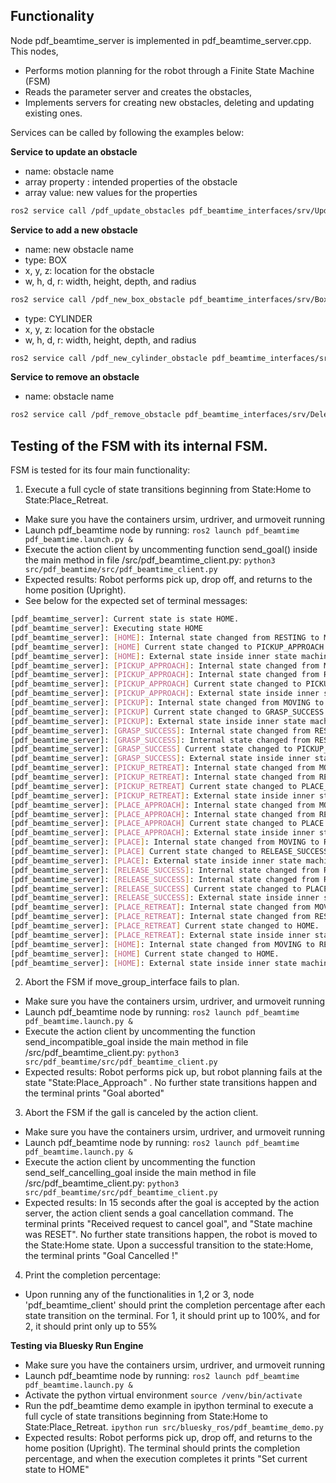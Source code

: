## Functionality

Node pdf_beamtime_server is implemented in pdf_beamtime_server.cpp. This nodes,
 - Performs motion planning for the robot through a Finite State Machine (FSM)
 - Reads the parameter server and creates the obstacles,
 - Implements servers for creating new obstacles, deleting and updating existing ones. 

Services can be called by following the examples below:

**Service to update an obstacle**
 - name: obstacle name
 - array property : intended properties of the obstacle
 - array value: new values for the properties
```bash
ros2 service call /pdf_update_obstacles pdf_beamtime_interfaces/srv/UpdateObstacleMsg '{name: "inbeam_platform", property: ["z", "x"], value: [1.35, 1.0]}'
```

**Service to add a new obstacle**
 - name: new obstacle name
 - type: BOX
 - x, y, z: location for the obstacle
 - w, h, d, r: width, height, depth, and radius 
```bash
ros2 service call /pdf_new_box_obstacle pdf_beamtime_interfaces/srv/BoxObstacleMsg '{name: "obstacle", type: "BOX", x: 1.5, y: 0.2, z: 0.9, w: 0.3, h: 0.3, d: 0.3}'
```

 - type: CYLINDER
 - x, y, z: location for the obstacle
 - w, h, d, r: width, height, depth, and radius 
```bash
ros2 service call /pdf_new_cylinder_obstacle pdf_beamtime_interfaces/srv/CylinderObstacleMsg '{name: "obstacle2", type: "CYLINDER", x: 1.5, y: 0.2, z: 1.9, h: 0.3, r: 0.10}'
```

**Service to remove an obstacle**
 - name: obstacle name
```bash
ros2 service call /pdf_remove_obstacle pdf_beamtime_interfaces/srv/DeleteObstacleMsg "{name: 'inbeam_platform'}"
```

## Testing of the FSM with its internal FSM. 

FSM is tested for its four main functionality:
1. Execute a full cycle of state transitions beginning from State:Home to State:Place_Retreat.
 - Make sure you have the containers ursim, urdriver, and urmoveit running
 - Launch pdf_beamtime node by running:
  `ros2 launch pdf_beamtime pdf_beamtime.launch.py &`
 - Execute the action client by uncommenting function send_goal() inside the main method in file /src/pdf_beamtime_client.py:
  `python3 src/pdf_beamtime/src/pdf_beamtime_client.py `
 -  Expected results: Robot performs pick up, drop off, and returns to the home position (Upright).
 -  See below for the expected set of terminal messages:
```bash
[pdf_beamtime_server]: Current state is state HOME.
[pdf_beamtime_server]: Executing state HOME
[pdf_beamtime_server]: [HOME]: Internal state changed from RESTING to MOVING 
[pdf_beamtime_server]: [HOME] Current state changed to PICKUP_APPROACH.
[pdf_beamtime_server]: [HOME]: External state inside inner state machine changed from HOME to PICKUP_APPROACH 
[pdf_beamtime_server]: [PICKUP_APPROACH]: Internal state changed from MOVING to RESTING 
[pdf_beamtime_server]: [PICKUP_APPROACH]: Internal state changed from RESTING to MOVING 
[pdf_beamtime_server]: [PICKUP_APPROACH] Current state changed to PICKUP.
[pdf_beamtime_server]: [PICKUP_APPROACH]: External state inside inner state machine changed from PICKUP_APPROACH to PICKUP 
[pdf_beamtime_server]: [PICKUP]: Internal state changed from MOVING to RESTING 
[pdf_beamtime_server]: [PICKUP] Current state changed to GRASP_SUCCESS.
[pdf_beamtime_server]: [PICKUP]: External state inside inner state machine changed from PICKUP to GRASP_SUCCESS 
[pdf_beamtime_server]: [GRASP_SUCCESS]: Internal state changed from RESTING to RESTING 
[pdf_beamtime_server]: [GRASP_SUCCESS]: Internal state changed from RESTING to MOVING 
[pdf_beamtime_server]: [GRASP_SUCCESS] Current state changed to PICKUP_RETREAT.
[pdf_beamtime_server]: [GRASP_SUCCESS]: External state inside inner state machine changed from GRASP_SUCCESS to PICKUP_RETREAT 
[pdf_beamtime_server]: [PICKUP_RETREAT]: Internal state changed from MOVING to RESTING 
[pdf_beamtime_server]: [PICKUP_RETREAT]: Internal state changed from RESTING to MOVING 
[pdf_beamtime_server]: [PICKUP_RETREAT] Current state changed to PLACE_APPROACH.
[pdf_beamtime_server]: [PICKUP_RETREAT]: External state inside inner state machine changed from PICKUP_RETREAT to PLACE_APPROACH 
[pdf_beamtime_server]: [PLACE_APPROACH]: Internal state changed from MOVING to RESTING 
[pdf_beamtime_server]: [PLACE_APPROACH]: Internal state changed from RESTING to MOVING 
[pdf_beamtime_server]: [PLACE_APPROACH] Current state changed to PLACE.
[pdf_beamtime_server]: [PLACE_APPROACH]: External state inside inner state machine changed from PLACE_APPROACH to PLACE 
[pdf_beamtime_server]: [PLACE]: Internal state changed from MOVING to RESTING 
[pdf_beamtime_server]: [PLACE] Current state changed to RELEASE_SUCCESS.
[pdf_beamtime_server]: [PLACE]: External state inside inner state machine changed from PLACE to RELEASE_SUCCESS 
[pdf_beamtime_server]: [RELEASE_SUCCESS]: Internal state changed from RESTING to RESTING 
[pdf_beamtime_server]: [RELEASE_SUCCESS]: Internal state changed from RESTING to MOVING 
[pdf_beamtime_server]: [RELEASE_SUCCESS] Current state changed to PLACE_RETREAT.
[pdf_beamtime_server]: [RELEASE_SUCCESS]: External state inside inner state machine changed from RELEASE_SUCCESS to PLACE_RETREAT 
[pdf_beamtime_server]: [PLACE_RETREAT]: Internal state changed from MOVING to RESTING 
[pdf_beamtime_server]: [PLACE_RETREAT]: Internal state changed from RESTING to MOVING 
[pdf_beamtime_server]: [PLACE_RETREAT] Current state changed to HOME.
[pdf_beamtime_server]: [PLACE_RETREAT]: External state inside inner state machine changed from PLACE_RETREAT to HOME 
[pdf_beamtime_server]: [HOME]: Internal state changed from MOVING to RESTING 
[pdf_beamtime_server]: [HOME] Current state changed to HOME.
[pdf_beamtime_server]: [HOME]: External state inside inner state machine changed from HOME to HOME 
```
 
2. Abort the FSM if move_group_interface fails to plan.
 - Make sure you have the containers ursim, urdriver, and urmoveit running
 - Launch pdf_beamtime node by running:
  `ros2 launch pdf_beamtime pdf_beamtime.launch.py &`
 - Execute the action client by uncommenting the function send_incompatible_goal inside the main method in file /src/pdf_beamtime_client.py:
  `python3 src/pdf_beamtime/src/pdf_beamtime_client.py `
 - Expected results: Robot performs pick up, but robot planning fails at the state "State:Place_Approach" . No further state transitions happen and the terminal prints "Goal aborted"
 
3. Abort the FSM if the gall is canceled by the action client.
 - Make sure you have the containers ursim, urdriver, and urmoveit running
 - Launch pdf_beamtime node by running:
  `ros2 launch pdf_beamtime pdf_beamtime.launch.py &`
 - Execute the action client by uncommenting the function send_self_cancelling_goal inside the main method in file /src/pdf_beamtime_client.py:
  `python3 src/pdf_beamtime/src/pdf_beamtime_client.py `
 - Expected results: In 15 seconds after the goal is accepted by the action server, the action client sends a goal cancellation command.  The terminal prints "Received request to cancel goal", and "State machine was RESET". No further state transitions happen, the robot is moved to the State:Home state. Upon a successful transition to the state:Home, the terminal prints "Goal Cancelled !"

4. Print the completion percentage:
- Upon running any of the functionalities in 1,2 or 3, node 'pdf_beamtime_client' should print the completion percentage after each state transition on the terminal. For 1, it should print up to 100%, and for 2, it should print only up to 55%

**Testing via Bluesky Run Engine**

 - Make sure you have the containers ursim, urdriver, and urmoveit running
 - Launch pdf_beamtime node by running:
  `ros2 launch pdf_beamtime pdf_beamtime.launch.py &`
 - Activate the python virtual environment 
  `source /venv/bin/activate`
 - Run the pdf_beamtime demo example in ipython terminal to execute a full cycle of state transitions beginning from State:Home to State:Place_Retreat.
  `ipython`
  `run src/bluesky_ros/pdf_beamtime_demo.py`
 - Expected results: Robot performs pick up, drop off, and returns to the home position (Upright). The terminal should prints the completion percentage, and when the execution completes it prints "Set current state to HOME" 
 
